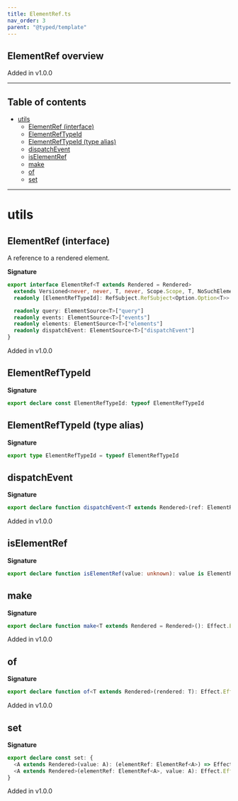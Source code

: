 ```yaml
---
title: ElementRef.ts
nav_order: 3
parent: "@typed/template"
---
```


## ElementRef overview

Added in v1.0.0

---

<h2 class="text-delta">Table of contents</h2>

- [utils](#utils)
  - [ElementRef (interface)](#elementref-interface)
  - [ElementRefTypeId](#elementreftypeid)
  - [ElementRefTypeId (type alias)](#elementreftypeid-type-alias)
  - [dispatchEvent](#dispatchevent)
  - [isElementRef](#iselementref)
  - [make](#make)
  - [of](#of)
  - [set](#set)

---

# utils

## ElementRef (interface)

A reference to a rendered element.

**Signature**

```ts
export interface ElementRef<T extends Rendered = Rendered>
  extends Versioned<never, never, T, never, Scope.Scope, T, NoSuchElementException, never> {
  readonly [ElementRefTypeId]: RefSubject.RefSubject<Option.Option<T>>

  readonly query: ElementSource<T>["query"]
  readonly events: ElementSource<T>["events"]
  readonly elements: ElementSource<T>["elements"]
  readonly dispatchEvent: ElementSource<T>["dispatchEvent"]
}
```

Added in v1.0.0

## ElementRefTypeId

**Signature**

```ts
export declare const ElementRefTypeId: typeof ElementRefTypeId
```

## ElementRefTypeId (type alias)

**Signature**

```ts
export type ElementRefTypeId = typeof ElementRefTypeId
```

## dispatchEvent

**Signature**

```ts
export declare function dispatchEvent<T extends Rendered>(ref: ElementRef<T>, event: Event)
```

Added in v1.0.0

## isElementRef

**Signature**

```ts
export declare function isElementRef(value: unknown): value is ElementRef
```

## make

**Signature**

```ts
export declare function make<T extends Rendered = Rendered>(): Effect.Effect<ElementRef<T>, never, Scope.Scope>
```

Added in v1.0.0

## of

**Signature**

```ts
export declare function of<T extends Rendered>(rendered: T): Effect.Effect<ElementRef<T>, never, Scope.Scope>
```

Added in v1.0.0

## set

**Signature**

```ts
export declare const set: {
  <A extends Rendered>(value: A): (elementRef: ElementRef<A>) => Effect.Effect<A>
  <A extends Rendered>(elementRef: ElementRef<A>, value: A): Effect.Effect<A>
}
```

Added in v1.0.0
